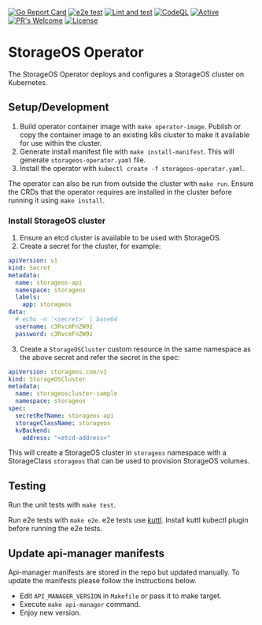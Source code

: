 [![Go Report Card](https://goreportcard.com/badge/github.com/storageos/operator)](https://goreportcard.com/report/github.com/storageos/operator)
[![e2e test](https://github.com/storageos/operator/actions/workflows/kuttl-e2e-test.yaml/badge.svg)](https://github.com/storageos/operator/actions/workflows/kuttl-e2e-test.yaml)
[![Lint and test](https://github.com/storageos/operator/actions/workflows/test.yml/badge.svg)](https://github.com/storageos/operator/actions/workflows/test.yml)
[![CodeQL](https://github.com/storageos/operator/actions/workflows/codeql-analysis.yml/badge.svg)](https://github.com/storageos/operator/actions/workflows/codeql-analysis.yml)
[![Active](http://img.shields.io/badge/Status-Active-green.svg)](https://github.com/storageos/operator)
[![PR's Welcome](https://img.shields.io/badge/PRs-welcome-brightgreen.svg?style=flat)](https://github.com/storageos/operator/pulls)
[![License](https://img.shields.io/badge/License-MIT-blue.svg)](https://opensource.org/licenses/MIT)

# StorageOS Operator

The StorageOS Operator deploys and configures a StorageOS cluster on Kubernetes.

## Setup/Development

1. Build operator container image with `make operator-image`. Publish or copy
   the container image to an existing k8s cluster to make it available for use
   within the cluster.
2. Generate install manifest file with `make install-manifest`. This will
   generate `storageos-operator.yaml` file.
3. Install the operator with `kubectl create -f storageos-operator.yaml`.

The operator can also be run from outside the cluster with `make run`. Ensure
the CRDs that the operator requires are installed in the cluster before running
it using `make install`.

### Install StorageOS cluster

1. Ensure an etcd cluster is available to be used with StorageOS.
2. Create a secret for the cluster, for example:

```yaml
apiVersion: v1
kind: Secret
metadata:
  name: storageos-api
  namespace: storageos
  labels:
    app: storageos
data:
  # echo -n '<secret>' | base64
  username: c3RvcmFnZW9z
  password: c3RvcmFnZW9z
```

3. Create a `StorageOSCluster` custom resource in the same namespace as the
above secret and refer the secret in the spec:

```yaml
apiVersion: storageos.com/v1
kind: StorageOSCluster
metadata:
  name: storageoscluster-sample
  namespace: storageos
spec:
  secretRefName: storageos-api
  storageClassName: storageos
  kvBackend:
    address: "<etcd-address>"
```

This will create a StorageOS cluster in `storageos` namespace with a
StorageClass `storageos` that can be used to provision StorageOS volumes.

## Testing

Run the unit tests with `make test`.

Run e2e tests with `make e2e`. e2e tests use [kuttl](https://kuttl.dev/).
Install kuttl kubectl plugin before running the e2e tests.

## Update api-manager manifests

Api-manager manifests are stored in the repo but updated manually. To update the manifests please follow the instructions below.

 * Edit `API_MANAGER_VERSION` in `Makefile` or pass it to make target.
 * Execute `make api-manager` command.
 * Enjoy new version.
